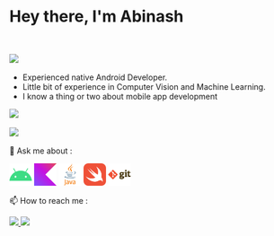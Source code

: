 <h1 align="left"> Hey there, I'm Abinash  </h1>

<p align="left"><img src="https://img.shields.io/github/followers/abinashnp?style=social" alt="" />  

![](https://komarev.com/ghpvc/?username=abinashnp)
 
 - Experienced native Android Developer. 
 - Little bit of experience in Computer Vision and Machine Learning.
 - I know a thing or two about mobile app development

<p align='left'>
  <a href="#"><img src="https://github-readme-stats.vercel.app/api?username=abinashnp&show_icons=true&count_private=true" width="350"></a>
</p>
<p align='left'>
  <a href="#"><img src="https://github-readme-stats.vercel.app/api/top-langs/?username=abinashnp&layout=compact"></a></p>

<p align="left">  💬 Ask me about :</p>
<p align="left">
<code><img height="40" src="https://raw.githubusercontent.com/github/explore/5c058a388828bb5fde0bcafd4bc867b5bb3f26f3/topics/android/android.png"></code>
<code><img height="40" src="https://raw.githubusercontent.com/github/explore/80688e429a7d4ef2fca1e82350fe8e3517d3494d/topics/kotlin/kotlin.png"></code>
<code><img height="40" src="https://raw.githubusercontent.com/github/explore/80688e429a7d4ef2fca1e82350fe8e3517d3494d/topics/java/java.png"></code>
<code><img height="40" src="https://raw.githubusercontent.com/github/explore/80688e429a7d4ef2fca1e82350fe8e3517d3494d/topics/swift/swift.png"></code>
<code><img height="40" src="https://raw.githubusercontent.com/github/explore/80688e429a7d4ef2fca1e82350fe8e3517d3494d/topics/git/git.png"></code></p>


<p align="left"> 📫 How to reach me : </p>


 

 <p align="left"> 
 <a href="https://t.me/abinashnp" >
  <img src="https://img.shields.io/badge/Telegram-2CA5E0?style=for-the-badge&logo=telegram&logoColor=white" />
  <a href="mailto:abinash.neupane123@gmail.com" >
   <img src="https://img.shields.io/badge/Gmail-D14836?style=for-the-badge&logo=gmail&logoColor=white"  /></a>
</p>
 
